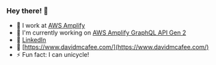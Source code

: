 ### Hey there! 👋

- 🔭 I work at [AWS Amplify](https://docs.amplify.aws/)
- 🌱 I'm currently working on [AWS Amplify GraphQL API Gen 2](https://docs.amplify.aws/react/build-a-backend/data/set-up-data/)
- 🔗 [LinkedIn](https://www.linkedin.com/in/david-mcafee/)
- 🤠 [https://www.davidmcafee.com/](https://www.davidmcafee.com/)
- ⚡ Fun fact: I can unicycle!
